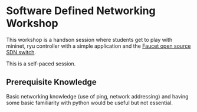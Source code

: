 # Software Defined Networking Workshop

This workshop is a handson session where students get to play with mininet, ryu controller with a simple application and the [Faucet open source SDN switch](https://github.com/REANNZ/faucet).

This is a self-paced session.

## Prerequisite Knowledge

Basic networking knowledge (use of ping, network addressing) and having some basic familiarity with python would be useful but not essential.


